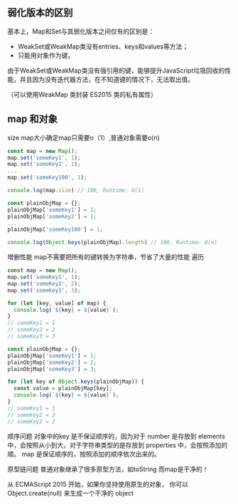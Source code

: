 ## 弱化版本的区别
基本上，Map和Set与其弱化版本之间仅有的区别是：
* WeakSet或WeakMap类没有entries、keys和values等方法；
* 只能用对象作为键。

由于WeakSet或WeakMap类没有强引用的键，能够提升JavaScript垃圾回收的性能，并且因为没有迭代器方法，在不知道键的情况下，无法取出值。

（可以使用WeakMap 类封装 ES2015 类的私有属性）

## map 和对象
size map大小确定map只需要o（1）,普通对象需要o(n)

```javaScript
const map = new Map();
map.set('someKey1', 1);
map.set('someKey2', 1);
...
map.set('someKey100', 1);

console.log(map.size) // 100, Runtime: O(1)

const plainObjMap = {};
plainObjMap['someKey1'] = 1;
plainObjMap['someKey2'] = 1;
...
plainObjMap['someKey100'] = 1;

console.log(Object.keys(plainObjMap).length) // 100, Runtime: O(n)
```
 
增删性能
map不需要把所有的键转换为字符串，节省了大量的性能
遍历

```javaScript
const map = new Map();
map.set('someKey1', 1);
map.set('someKey2', 2);
map.set('someKey3', 3);

for (let [key, value] of map) {
  console.log(`${key} = ${value}`);
}
// someKey1 = 1
// someKey2 = 2
// someKey3 = 3

const plainObjMap = {};
plainObjMap['someKey1'] = 1;
plainObjMap['someKey2'] = 2;
plainObjMap['someKey3'] = 3;

for (let key of Object.keys(plainObjMap)) {
  const value = plainObjMap[key];
  console.log(`${key} = ${value}`);
}
// someKey1 = 1
// someKey2 = 2
// someKey3 = 3
```

顺序问题
对象中的key 是不保证顺序的，因为对于 number 是存放到 elements 中，会按照从小到大，对于字符串类型的是存放到 properties 中，会按照添加的顺。
map 是保证顺序的，按照添加的顺序依次出来的。

原型链问题
普通对象继承了很多原型方法，如toString
而map是干净的！

从 ECMAScript 2015 开始，如果你坚持使用原生的对象， 你可以 Object.create(null) 来生成一个干净的 object